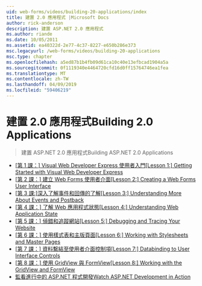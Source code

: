 ```yaml
---
uid: web-forms/videos/building-20-applications/index
title: 建置 2.0 應用程式 |Microsoft Docs
author: rick-anderson
description: 建置 ASP.NET 2.0 應用程式
ms.author: riande
ms.date: 10/05/2011
ms.assetid: ea40322d-2e77-4c37-8227-e650b286e373
msc.legacyurl: /web-forms/videos/building-20-applications
msc.type: chapter
ms.openlocfilehash: a5ed87b1b4fb09d61ca10c40e13efbcad1904a5a
ms.sourcegitcommit: 0f1119340e4464720cfd16d0ff15764746ea1fea
ms.translationtype: MT
ms.contentlocale: zh-TW
ms.lasthandoff: 04/09/2019
ms.locfileid: "59406219"
---
```

# <a name="building-20-applications"></a><span data-ttu-id="3661a-103">建置 2.0 應用程式</span><span class="sxs-lookup"><span data-stu-id="3661a-103">Building 2.0 Applications</span></span>

> <span data-ttu-id="3661a-104">建置 ASP.NET 2.0 應用程式</span><span class="sxs-lookup"><span data-stu-id="3661a-104">Building ASP.NET 2.0 Applications</span></span>


- [<span data-ttu-id="3661a-105">[第 1 課：] Visual Web Developer Express 使用者入門</span><span class="sxs-lookup"><span data-stu-id="3661a-105">[Lesson 1:] Getting Started with Visual Web Developer Express</span></span>](lesson-1-getting-started-with-visual-web-developer-express.md)
- [<span data-ttu-id="3661a-106">[第 2 課：] 建立 Web Forms 使用者介面</span><span class="sxs-lookup"><span data-stu-id="3661a-106">[Lesson 2:] Creating a Web Forms User Interface</span></span>](lesson-2-creating-a-web-forms-user-interface.md)
- [<span data-ttu-id="3661a-107">[第 3 課:]深入了解事件和回傳的了解</span><span class="sxs-lookup"><span data-stu-id="3661a-107">[Lesson 3:] Understanding More About Events and Postback</span></span>](lesson-3-understanding-more-about-events-and-postback.md)
- [<span data-ttu-id="3661a-108">[第 4 課：] 了解 Web 應用程式狀態</span><span class="sxs-lookup"><span data-stu-id="3661a-108">[Lesson 4:] Understanding Web Application State</span></span>](lesson-4-understanding-web-application-state.md)
- [<span data-ttu-id="3661a-109">[第 5 課：] 偵錯和追蹤網站</span><span class="sxs-lookup"><span data-stu-id="3661a-109">[Lesson 5:] Debugging and Tracing Your Website</span></span>](lesson-5-debugging-and-tracing-your-website.md)
- [<span data-ttu-id="3661a-110">[第 6 課：] 使用樣式表和主版頁面</span><span class="sxs-lookup"><span data-stu-id="3661a-110">[Lesson 6:] Working with Stylesheets and Master Pages</span></span>](lesson-6-working-with-stylesheets-and-master-pages.md)
- [<span data-ttu-id="3661a-111">[第 7 課：] 資料繫結至使用者介面控制項</span><span class="sxs-lookup"><span data-stu-id="3661a-111">[Lesson 7:] Databinding to User Interface Controls</span></span>](lesson-7-databinding-to-user-interface-controls.md)
- [<span data-ttu-id="3661a-112">[第 8 課：] 使用 GridView 與 FormView</span><span class="sxs-lookup"><span data-stu-id="3661a-112">[Lesson 8:] Working with the GridView and FormView</span></span>](lesson-8-working-with-the-gridview-and-formview.md)
- [<span data-ttu-id="3661a-113">監看進行中的 ASP.NET 程式開發</span><span class="sxs-lookup"><span data-stu-id="3661a-113">Watch ASP.NET Development in Action</span></span>](watch-aspnet-development-in-action.md)
